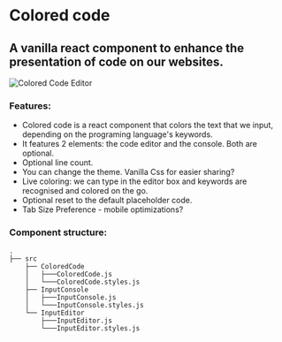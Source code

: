 # Colored code
## A vanilla react component to enhance the presentation of code on our websites.

![Colored Code Editor](https://i.imgur.com/StINA2X.png)

### Features:
* Colored code is a react component that colors the text that we input, depending on the programing language's keywords.
* It features 2 elements: the code editor and the console. Both are optional.
* Optional line count.
* You can change the theme. Vanilla Css for easier sharing?
* Live coloring: we can type in the editor box and keywords are recognised and colored on the go.
* Optional reset to the default placeholder code.
* Tab Size Preference - mobile optimizations?

### Component structure:
    .
    ├── src  
        ├── ColoredCode
        │   ├───ColoredCode.js
        │   └───ColoredCode.styles.js
        ├── InputConsole
        │   ├───InputConsole.js
        │   └───InputConsole.styles.js
        └── InputEditor
            ├───InputEditor.js
            └───InputEditor.styles.js

